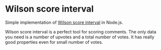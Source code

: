 # Wilson score interval

Simple implementation of [Wilson score interval](http://en.wikipedia.org/wiki/Binomial_proportion_confidence_interval) 
in Node.js.

Wilson score interval is a perfect tool for scoring comments. The only data you need is a number of upvotes 
and a total number of votes. It has really good properties even for small number of votes.